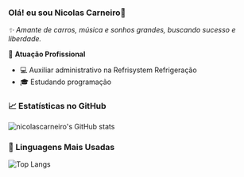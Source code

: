 ### Olá! eu sou Nicolas Carneiro👦
*✨ Amante de carros, música e sonhos grandes, buscando sucesso e liberdade.*

🏢 **Atuação Profissional**
- 💻 Auxiliar administrativo na Refrisystem Refrigeração
- 🎓 Estudando programação

### 📈 Estatísticas no GitHub

![nicolascarneiro's GitHub stats](https://github-readme-stats.vercel.app/api?username=nicolascarneiro&hide_title=true&show_icons=true&theme=light)

### 🚀 Linguagens Mais Usadas

![Top Langs](https://github-readme-stats.vercel.app/api/top-langs/?username=nicolascarneiro&layout=compact)
